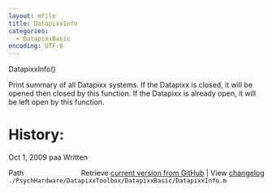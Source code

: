```yaml
---
layout: mfile
title: DatapixxInfo
categories:
  - DatapixxBasic
encoding: UTF-8
---
```


DatapixxInfo()

Print summary of all Datapixx systems.
If the Datapixx is closed, it will be opened then closed by this function.
If the Datapixx is already open, it will be left open by this function.

# History:

Oct 1, 2009  paa     Written


<div class="code_header" style="text-align:right;">
  <span style="float:left;">Path&nbsp;&nbsp;</span> <span class="counter">Retrieve <a href=
  "https://raw.github.com/Psychtoolbox-3/Psychtoolbox-3/beta/./PsychHardware/DatapixxToolbox/DatapixxBasic/DatapixxInfo.m">current version from GitHub</a> | View <a href=
  "https://github.com/Psychtoolbox-3/Psychtoolbox-3/commits/beta/./PsychHardware/DatapixxToolbox/DatapixxBasic/DatapixxInfo.m">changelog</a></span>
</div>
<div class="code">
  <code>./PsychHardware/DatapixxToolbox/DatapixxBasic/DatapixxInfo.m</code>
</div>

